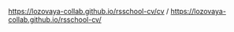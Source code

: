  https://lozovaya-collab.github.io/rsschool-cv/cv /
 https://lozovaya-collab.github.io/rsschool-cv/
